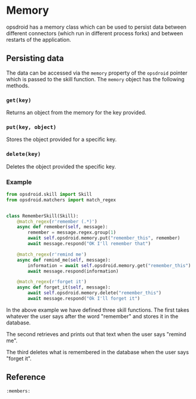 # Memory

opsdroid has a memory class which can be used to persist data between different connectors (which run in different process forks) and between restarts of the application.

## Persisting data

The data can be accessed via the `memory` property of the `opsdroid` pointer which is passed to the skill function. The `memory` object has the following methods.

### `get(key)`

Returns an object from the memory for the key provided.

### `put(key, object)`

Stores the object provided for a specific key.

### `delete(key)`

Deletes the object provided the specific key.

### Example

```python
from opsdroid.skill import Skill
from opsdroid.matchers import match_regex


class RememberSkill(Skill):
    @match_regex(r'remember (.*)')
    async def remember(self, message):
        remember = message.regex.group(1)
        await self.opsdroid.memory.put("remember_this", remember)
        await message.respond("OK I'll remember that")

    @match_regex(r'remind me')
    async def remind_me(self, message):
        information = await self.opsdroid.memory.get("remember_this")
        await message.respond(information)

    @match_regex(r'forget it')
    async def forget_it(self, message):
        await self.opsdroid.memory.delete("remember_this")
        await message.respond("Ok I'll forget it")
```

In the above example we have defined three skill functions. The first takes whatever the user says after the word "remember" and stores it in the database.

The second retrieves and prints out that text when the user says "remind me".

The third deletes what is remembered in the database when the user says "forget it".
## Reference

```{autoclass} opsdroid.memory.Memory
:members:
```
